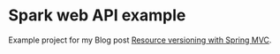 Spark web API example
=============
Example project for my Blog post [Resource versioning with Spring MVC][1].

[1]: http://www.mscharhag.com/spring/resource-versioning-with-spring-mvc